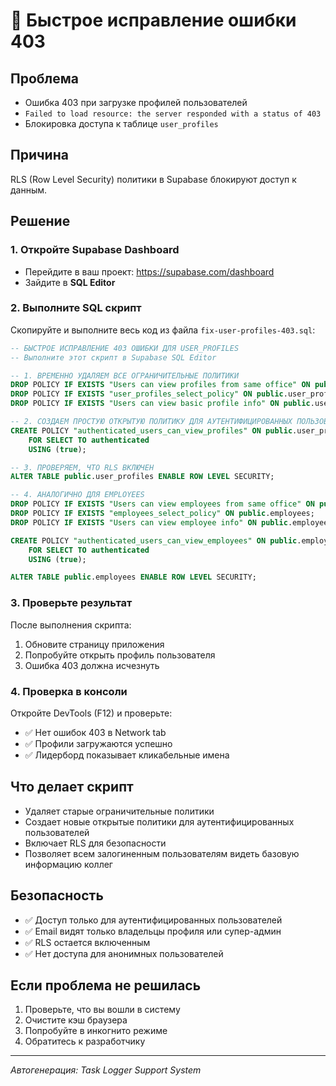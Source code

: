 # 🔧 Быстрое исправление ошибки 403

## Проблема
- Ошибка 403 при загрузке профилей пользователей
- `Failed to load resource: the server responded with a status of 403`
- Блокировка доступа к таблице `user_profiles`

## Причина
RLS (Row Level Security) политики в Supabase блокируют доступ к данным.

## Решение

### 1. Откройте Supabase Dashboard
- Перейдите в ваш проект: https://supabase.com/dashboard
- Зайдите в **SQL Editor**

### 2. Выполните SQL скрипт
Скопируйте и выполните весь код из файла `fix-user-profiles-403.sql`:

```sql
-- БЫСТРОЕ ИСПРАВЛЕНИЕ 403 ОШИБКИ ДЛЯ USER_PROFILES
-- Выполните этот скрипт в Supabase SQL Editor

-- 1. ВРЕМЕННО УДАЛЯЕМ ВСЕ ОГРАНИЧИТЕЛЬНЫЕ ПОЛИТИКИ
DROP POLICY IF EXISTS "Users can view profiles from same office" ON public.user_profiles;
DROP POLICY IF EXISTS "user_profiles_select_policy" ON public.user_profiles;
DROP POLICY IF EXISTS "Users can view basic profile info" ON public.user_profiles;

-- 2. СОЗДАЕМ ПРОСТУЮ ОТКРЫТУЮ ПОЛИТИКУ ДЛЯ АУТЕНТИФИЦИРОВАННЫХ ПОЛЬЗОВАТЕЛЕЙ
CREATE POLICY "authenticated_users_can_view_profiles" ON public.user_profiles
    FOR SELECT TO authenticated
    USING (true);

-- 3. ПРОВЕРЯЕМ, ЧТО RLS ВКЛЮЧЕН
ALTER TABLE public.user_profiles ENABLE ROW LEVEL SECURITY;

-- 4. АНАЛОГИЧНО ДЛЯ EMPLOYEES
DROP POLICY IF EXISTS "Users can view employees from same office" ON public.employees;
DROP POLICY IF EXISTS "employees_select_policy" ON public.employees;
DROP POLICY IF EXISTS "Users can view employee info" ON public.employees;

CREATE POLICY "authenticated_users_can_view_employees" ON public.employees
    FOR SELECT TO authenticated
    USING (true);

ALTER TABLE public.employees ENABLE ROW LEVEL SECURITY;
```

### 3. Проверьте результат
После выполнения скрипта:
1. Обновите страницу приложения
2. Попробуйте открыть профиль пользователя  
3. Ошибка 403 должна исчезнуть

### 4. Проверка в консоли
Откройте DevTools (F12) и проверьте:
- ✅ Нет ошибок 403 в Network tab
- ✅ Профили загружаются успешно
- ✅ Лидерборд показывает кликабельные имена

## Что делает скрипт
- Удаляет старые ограничительные политики
- Создает новые открытые политики для аутентифицированных пользователей
- Включает RLS для безопасности
- Позволяет всем залогиненным пользователям видеть базовую информацию коллег

## Безопасность
- ✅ Доступ только для аутентифицированных пользователей
- ✅ Email видят только владельцы профиля или супер-админ
- ✅ RLS остается включенным
- ✅ Нет доступа для анонимных пользователей

## Если проблема не решилась
1. Проверьте, что вы вошли в систему
2. Очистите кэш браузера
3. Попробуйте в инкогнито режиме
4. Обратитесь к разработчику

---
*Автогенерация: Task Logger Support System* 